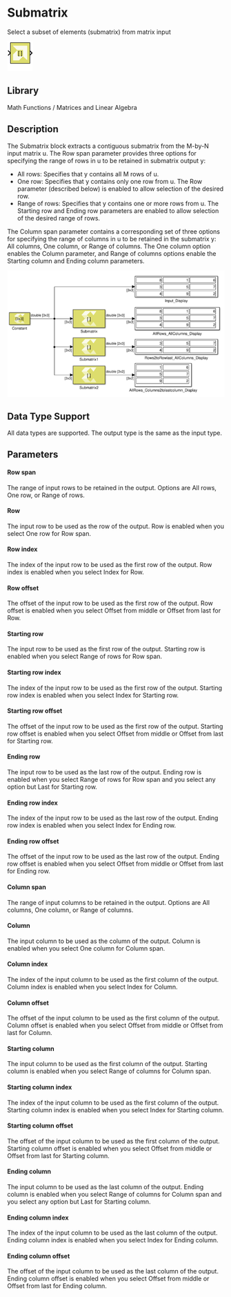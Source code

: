 # Submatrix

Select a subset of elements (submatrix) from matrix input

![](./Images/block.png)

## Library

Math Functions / Matrices and Linear Algebra

## Description

The Submatrix block extracts a contiguous submatrix from the M-by-N
input matrix u. The Row span parameter provides three options for
specifying the range of rows in u to be retained in submatrix output
y:

- All rows: Specifies that y contains all M rows of u.
- One row: Specifies that y contains only one row from u. The Row
  parameter (described below) is enabled to allow selection of the
  desired row.
- Range of rows: Specifies that y contains one or more rows from u.
  The Starting row and Ending row parameters are enabled to allow
  selection of the desired range of rows.

The Column span parameter contains a corresponding set of three options
for specifying the range of columns in u to be retained in the
submatrix y: All columns, One column, or Range of columns. The One
column option enables the Column parameter, and Range of columns options
enable the Starting column and Ending column parameters.


![](./Images/irf1532105200110.png)

## Data Type Support

All data types are supported. The output type is the same as the input
type.

## Parameters

#### Row span  
The range of input rows to be retained in the output. Options are All
rows, One row, or Range of rows.

#### Row  
The input row to be used as the row of the output. Row is enabled when
you select One row for Row span.

#### Row index  
The index of the input row to be used as the first row of the output.
Row index is enabled when you select Index for Row.

#### Row offset  
The offset of the input row to be used as the first row of the output.
Row offset is enabled when you select Offset from middle or Offset from
last for Row.

#### Starting row  
The input row to be used as the first row of the output. Starting row is
enabled when you select Range of rows for Row span.

#### Starting row index  
The index of the input row to be used as the first row of the output.
Starting row index is enabled when you select Index for Starting row.

#### Starting row offset  
The offset of the input row to be used as the first row of the output.
Starting row offset is enabled when you select Offset from middle or
Offset from last for Starting row.

#### Ending row  
The input row to be used as the last row of the output. Ending row is
enabled when you select Range of rows for Row span and you select any
option but Last for Starting row.

#### Ending row index  
The index of the input row to be used as the last row of the output.
Ending row index is enabled when you select Index for Ending row.

#### Ending row offset  
The offset of the input row to be used as the last row of the output.
Ending row offset is enabled when you select Offset from middle or
Offset from last for Ending row.

#### Column span  
The range of input columns to be retained in the output. Options are All
columns, One column, or Range of columns.

#### Column  
The input column to be used as the column of the output. Column is
enabled when you select One column for Column span.

#### Column index  
The index of the input column to be used as the first column of the
output. Column index is enabled when you select Index for Column.

#### Column offset  
The offset of the input column to be used as the first column of the
output. Column offset is enabled when you select Offset from middle or
Offset from last for Column.

#### Starting column  
The input column to be used as the first column of the output. Starting
column is enabled when you select Range of columns for Column span.

#### Starting column index  
The index of the input column to be used as the first column of the
output. Starting column index is enabled when you select Index for
Starting column.

#### Starting column offset  
The offset of the input column to be used as the first column of the
output. Starting column offset is enabled when you select Offset from
middle or Offset from last for Starting column.

#### Ending column  
The input column to be used as the last column of the output. Ending
column is enabled when you select Range of columns for Column span and
you select any option but Last for Starting column.

#### Ending column index  
The index of the input column to be used as the last column of the
output. Ending column index is enabled when you select Index for Ending
column.

#### Ending column offset  
The offset of the input column to be used as the last column of the
output. Ending column offset is enabled when you select Offset from
middle or Offset from last for Ending column.
